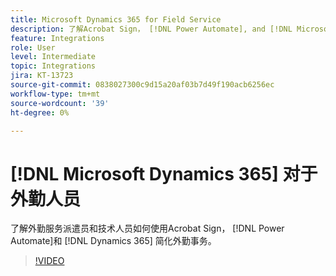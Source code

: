 ```yaml
---
title: Microsoft Dynamics 365 for Field Service
description: 了解Acrobat Sign， [!DNL Power Automate], and [!DNL Microsoft Dynamics 365] 用于外勤服务，用于简化客户现场服务
feature: Integrations
role: User
level: Intermediate
topic: Integrations
jira: KT-13723
source-git-commit: 0838027300c9d15a20af03b7d49f190acb6256ec
workflow-type: tm+mt
source-wordcount: '39'
ht-degree: 0%

---
```


# [!DNL Microsoft Dynamics 365] 对于外勤人员

了解外勤服务派遣员和技术人员如何使用Acrobat Sign， [!DNL Power Automate]和 [!DNL Dynamics 365] 简化外勤事务。

>[!VIDEO](https://video.tv.adobe.com/v/3423205?quality=12&learn=on&hidetitle=true)
